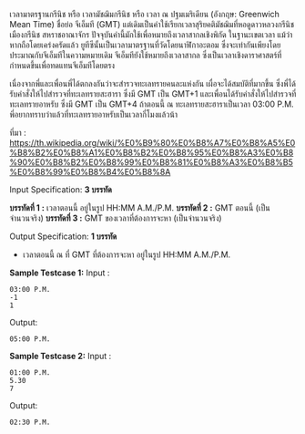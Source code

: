 เวลามาตรฐานกรีนิช หรือ เวลามัชฌิมกรีนิช หรือ เวลา ณ ปฐมเมริเดียน (อังกฤษ: Greenwich Mean Time) ชื่อย่อ จีเอ็มที (GMT) แต่เดิมเป็นคำใช้เรียกเวลาสุริยคติมัชฌิมที่หอดูดาวหลวงกรีนิช เมืองกรีนิช สหราชอาณาจักร ปัจจุบันคำนี้มักใช้เพื่อหมายถึงเวลาสากลเชิงพิกัด ในฐานะเขตเวลา แม้ว่าหากถือโดยเคร่งครัดแล้ว ยูทีซีนั้นเป็นเวลามาตรฐานที่วัดโดยนาฬิกาอะตอม ซึ่งจะเท่ากันเพียงโดยประมาณกับจีเอ็มทีในความหมายเดิม จีเอ็มทียังใช้หมายถึงเวลาสากล ซึ่งเป็นเวลาเชิงดาราศาสตร์ที่กำหนดขึ้นเพื่อทดแทนจีเอ็มทีโดยตรง

เนื่องจากพี่และเพื่อนพี่ได้ตกลงกันว่าจะสำรวจทะเลทรายคนละแห่งกัน เผื่อจะได้สมบัติที่มากขึ้น ซึ่งพี่ได้รับคำสั่งให้ไปสำรวจที่ทะเลทรายสะฮารา ซึ่งมี GMT เป็น GMT+1 และเพื่อนได้รับคำสั่งให้ไปสำรวจที่ทะเลทรายอาหรับ ซึ่งมี GMT เป็น GMT+4 ถ้าตอนนี้ ณ ทะเลทรายสะฮาราเป็นเวลา 03:00 P.M. พี่อยากทราบว่าแล้วที่ทะเลทรายอาหรับเป็นเวลากี่โมงแล้วน้า

ที่มา : https://th.wikipedia.org/wiki/%E0%B9%80%E0%B8%A7%E0%B8%A5%E0%B8%B2%E0%B8%A1%E0%B8%B2%E0%B8%95%E0%B8%A3%E0%B8%90%E0%B8%B2%E0%B8%99%E0%B8%81%E0%B8%A3%E0%B8%B5%E0%B8%99%E0%B8%B4%E0%B8%8A


Input Specification:
**3 บรรทัด**

**บรรทัดที่ 1 :** เวลาตอนนี้ อยู่ในรูป HH:MM  A.M./P.M.
**บรรทัดที่ 2 :** GMT ตอนนี้ (เป็นจำนวนจริง)
**บรรทัดที่ 3 :** GMT ของเวลาที่ต้องการจะหา (เป็นจำนวนจริง)

Output Specification:
**1 บรรทัด**

- เวลาตอนนี้ ณ ที่ GMT ที่ต้องการจะหา อยู่ในรูป HH:MM  A.M./P.M.

**Sample Testcase 1:**
Input :
```
03:00 P.M.
-1
1
```
Output:
```
05:00 P.M.
```

**Sample Testcase 2:**
Input :
```
01:00 P.M.
5.30
7
```
Output:
```
02:30 P.M.
```
